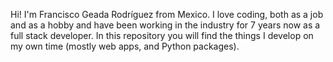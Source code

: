 Hi! I'm Francisco Geada Rodríguez from Mexico. I love coding, both as a job and as a hobby and have been working in the industry for 7 years now as a full stack developer. In this repository you will find the things I develop on my own time (mostly web apps, and Python packages).
